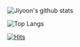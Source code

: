 
![Jiyoon's github stats](https://github-readme-stats.vercel.app/api?username=yyoooona)

![Top Langs](https://github-readme-stats.vercel.app/api/top-langs/?username=yyoooona&layout=compact)

[![Hits](https://hits.seeyoufarm.com/api/count/incr/badge.svg?url=https%3A%2F%2Fgithub.com%2Fyyoooona&count_bg=%2379C83D&title_bg=%233776FF&icon=aiqfome.svg&icon_color=%23E7E7E7&title=hits&edge_flat=false)](https://hits.seeyoufarm.com)

<!--
**yyoooona/yyoooona** is a ✨ _special_ ✨ repository because its `README.md` (this file) appears on your GitHub profile.

Here are some ideas to get you started:

- 🔭 I’m currently working on ...
- 🌱 I’m currently learning ...
- 👯 I’m looking to collaborate on ...
- 🤔 I’m looking for help with ...
- 💬 Ask me about ...
- 📫 How to reach me: ...
- 😄 Pronouns: ...
- ⚡ Fun fact: ...
-->
